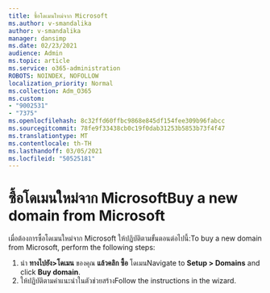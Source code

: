 ```yaml
---
title: ซื้อโดเมนใหม่จาก Microsoft
ms.author: v-smandalika
author: v-smandalika
manager: dansimp
ms.date: 02/23/2021
audience: Admin
ms.topic: article
ms.service: o365-administration
ROBOTS: NOINDEX, NOFOLLOW
localization_priority: Normal
ms.collection: Adm_O365
ms.custom:
- "9002531"
- "7375"
ms.openlocfilehash: 8c32ffd60ffbc9868e845df154fee309b96fabcc
ms.sourcegitcommit: 78fe9f33438cb0c19f0dab31253b5853b73f4f47
ms.translationtype: MT
ms.contentlocale: th-TH
ms.lasthandoff: 03/05/2021
ms.locfileid: "50525181"
---
```

# <a name="buy-a-new-domain-from-microsoft"></a><span data-ttu-id="41b48-102">ซื้อโดเมนใหม่จาก Microsoft</span><span class="sxs-lookup"><span data-stu-id="41b48-102">Buy a new domain from Microsoft</span></span>

<span data-ttu-id="41b48-103">เมื่อต้องการซื้อโดเมนใหม่จาก Microsoft ให้ปฏิบัติตามขั้นตอนต่อไปนี้:</span><span class="sxs-lookup"><span data-stu-id="41b48-103">To buy a new domain from Microsoft, perform the following steps:</span></span>

1. <span data-ttu-id="41b48-104">นํา **ทางไปยัง>โดเมน** ของคุณ **แล้วคลิก ซื้อ** โดเมน</span><span class="sxs-lookup"><span data-stu-id="41b48-104">Navigate to **Setup > Domains** and click **Buy domain**.</span></span> 
2. <span data-ttu-id="41b48-105">ให้ปฏิบัติตามคําแนะนําในตัวช่วยสร้าง</span><span class="sxs-lookup"><span data-stu-id="41b48-105">Follow the instructions in the wizard.</span></span>